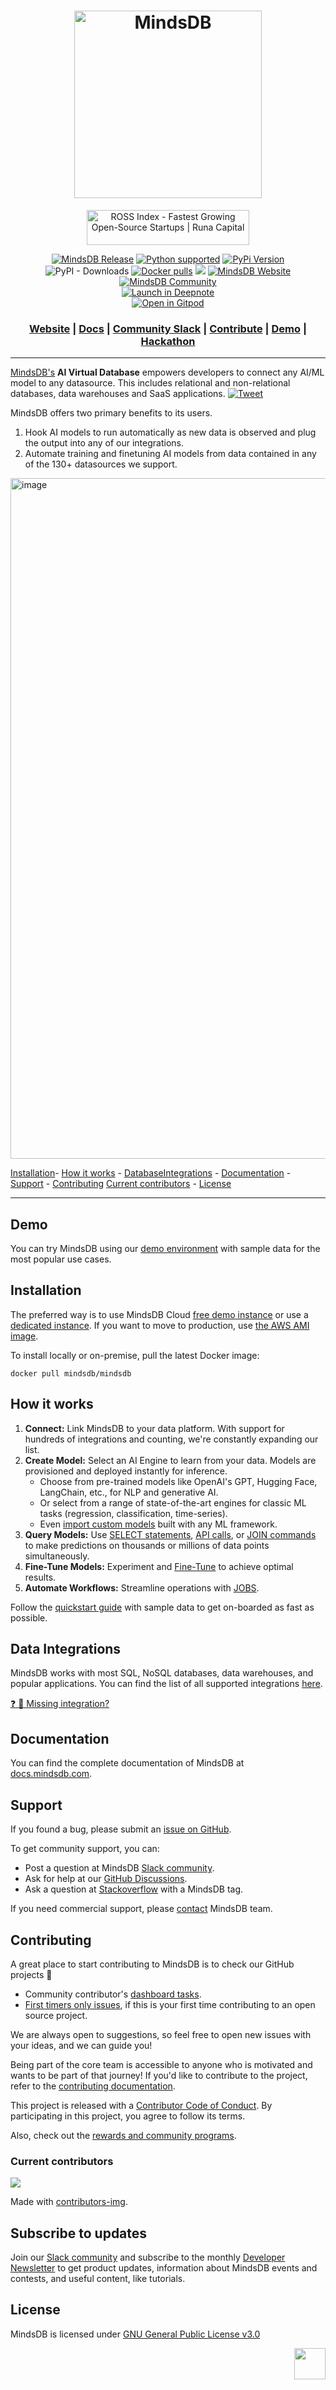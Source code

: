 <h1 align="center">
	<img width="300" src="https://github.com/mindsdb/mindsdb_native/blob/stable/assets/MindsDBColorPurp@3x.png?raw=true" alt="MindsDB">
	<br>
</h1>

<div align="center">

<a
     href="https://runacap.com/ross-index/annual-2022/"
     target="_blank"
     rel="noopener"
/>
    <img
        style="width: 260px; height: 56px"
        src="https://runacap.com/wp-content/uploads/2023/02/Annual_ROSS_badge_white_2022.svg"
        alt="ROSS Index - Fastest Growing Open-Source Startups | Runa Capital"
        width="260"
        height="56"
    />
</a>

<p>
	<a href="https://github.com/mindsdb/mindsdb/actions"><img src="https://github.com/mindsdb/mindsdb/actions/workflows/release.yml/badge.svg" alt="MindsDB Release"></a>
	<a href="https://www.python.org/downloads/" target="_blank"><img src="https://img.shields.io/badge/python-3.8.x%7C%203.9.x%7C%203.10.x%7C%203.11.x-brightgreen.svg" alt="Python supported"></a>
	<a href="https://pypi.org/project/MindsDB/" target="_blank"><img src="https://badge.fury.io/py/MindsDB.svg" alt="PyPi Version"></a>
	<br />
	<img alt="PyPI - Downloads" src="https://img.shields.io/pypi/dm/Mindsdb">  <a href="https://hub.docker.com/u/mindsdb" target="_blank"><img src="https://img.shields.io/docker/pulls/mindsdb/mindsdb" alt="Docker pulls"></a>
	<a href="https://ossrank.com/p/630"><img src="https://shields.io/endpoint?url=https://ossrank.com/shield/630"></a>
	<a href="https://www.mindsdb.com/"><img src="https://img.shields.io/website?url=https%3A%2F%2Fwww.mindsdb.com%2F" alt="MindsDB Website"></a>
	<a href="https://mindsdb.com/joincommunity" target="_blank"><img src="https://img.shields.io/badge/slack-@mindsdbcommunity-brightgreen.svg?logo=slack " alt="MindsDB Community"></a>
	<br />
	<a href="https://deepnote.com/project/Machine-Learning-With-SQL-8GDF7bc7SzKlhBLorqoIcw/%2Fmindsdb_demo.ipynb" target="_blank"><img src="https://deepnote.com/buttons/launch-in-deepnote-white.svg" alt="Launch in Deepnote"></a>
	<br />
	<a href="https://gitpod.io/#https://github.com/mindsdb/mindsdb" target="_blank"><img src="https://gitpod.io/button/open-in-gitpod.svg" alt="Open in Gitpod"></a>
</p>

<h3 align="center">
	<a href="https://www.mindsdb.com?utm_medium=community&utm_source=github&utm_campaign=mindsdb%20repo">Website</a>
	<span> | </span>
	<a href="https://docs.mindsdb.com?utm_medium=community&utm_source=github&utm_campaign=mindsdb%20repo">Docs</a>
	<span> | </span>
	<a href="https://mindsdb.com/joincommunity">Community Slack</a>
	<span> | </span>
	<a href="https://github.com/mindsdb/mindsdb/projects?type=classic">Contribute</a>
	<span> | </span>
	<a href="https://cloud.mindsdb.com?utm_medium=community&utm_source=github&utm_campaign=mindsdb%20repo">Demo</a>
	<span> | </span>
	<a href="https://mindsdb.com/hackerminds-ai-app-challenge">Hackathon</a>
</h3>

</div>

----------------------------------------

[MindsDB's](https://mindsdb.com?utm_medium=community&utm_source=github&utm_campaign=mindsdb%20repo) **AI Virtual Database** empowers developers to connect any AI/ML model to any datasource. This includes relational and non-relational databases, data warehouses and SaaS applications.
 [![Tweet](https://img.shields.io/twitter/url/http/shields.io.svg?style=social)](https://twitter.com/intent/tweet?text=Build%20AI-Centered%20Applications%20&url=https://www.mindsdb.com&via=mindsdb&hashtags=ai,ml,nlp,machine_learning,neural_networks,databases,gpt3)

MindsDB offers two primary benefits to its users. 
1. Hook AI models to run automatically as new data is observed and plug the output into any of our integrations. 
2. Automate training and finetuning AI models from data contained in any of the 130+ datasources we support.
  
<img width="1089" alt="image" src="https://github.com/mindsdb/mindsdb/assets/5898506/5451fe7e-a854-4c53-b34b-769b6c7c9863">

[Installation](#Installation)- [How it works](#Howitworks) - [DatabaseIntegrations](#DatabaseIntegrations) - [Documentation](#Documentation) - [Support](#Support) - [Contributing](#Contributing)
[Current contributors](#Currentcontributors) - [License](#License)

----------------------------------------


## Demo

You can try MindsDB using our [demo environment](https://cloud.mindsdb.com/?utm_medium=community&utm_source=github&utm_campaign=mindsdb%20repo) with sample data for the most popular use cases.

## Installation <a name="Installation"></a>

The preferred way is to use MindsDB Cloud [free demo instance](https://cloud.mindsdb.com/home) or use a [dedicated instance](https://cloud.mindsdb.com/home). If you want to move to production, use [the AWS AMI image](https://aws.amazon.com/marketplace/seller-profile?id=03a65520-86ca-4ab8-a394-c11eb54573a9).

To install locally or on-premise, pull the latest Docker image:

```
docker pull mindsdb/mindsdb
```

## How it works <a name="How it works"></a>

1. **Connect:** Link MindsDB to your data platform. With support for hundreds of integrations and counting, we're constantly expanding our list.
2. **Create Model:** Select an AI Engine to learn from your data. Models are provisioned and deployed instantly for inference.
    - Choose from pre-trained models like OpenAI's GPT, Hugging Face, LangChain, etc., for NLP and generative AI.
    - Or select from a range of state-of-the-art engines for classic ML tasks (regression, classification, time-series).
    - Even [import custom models](https://docs.mindsdb.com/custom-model/byom) built with any ML framework.
3. **Query Models:** Use [SELECT statements](https://docs.mindsdb.com/sql/api/select), [API calls](https://docs.mindsdb.com/rest/usage), or [JOIN commands](https://docs.mindsdb.com/sql/api/join) to make predictions on thousands or millions of data points simultaneously.
4. **Fine-Tune Models:** Experiment and [Fine-Tune](https://docs.mindsdb.com/sql/api/finetune) to achieve optimal results.
5. **Automate Workflows:** Streamline operations with [JOBS](https://docs.mindsdb.com/sql/create/jobs).

Follow the [quickstart guide](https://docs.mindsdb.com/quickstart?utm_medium=community&utm_source=github&utm_campaign=mindsdb%20repo) with sample data to get on-boarded as fast as possible.


## Data Integrations <a name="DatabaseIntegrations"></a>

MindsDB works with most SQL, NoSQL databases, data warehouses, and popular applications. You can find the list of all supported integrations [here](https://docs.mindsdb.com/data-integrations/all-data-integrations).


[:question: :wave: Missing integration?](https://github.com/mindsdb/mindsdb/issues/new?assignees=&labels=&template=feature-mindsdb-request.yaml)


## Documentation <a name="Documentation"></a>

You can find the complete documentation of MindsDB at [docs.mindsdb.com](https://docs.mindsdb.com?utm_medium=community&utm_source=github&utm_campaign=mindsdb%20repo).

## Support <a name="Support"></a>

If you found a bug, please submit an [issue on GitHub](https://github.com/mindsdb/mindsdb/issues/new/choose).

To get community support, you can:

* Post a question at MindsDB [Slack community](https://mindsdb.com/joincommunity).
* Ask for help at our [GitHub Discussions](https://github.com/mindsdb/mindsdb/discussions).
* Ask a question at [Stackoverflow](https://stackoverflow.com/questions/tagged/mindsdb) with a MindsDB tag.

If you need commercial support, please [contact](https://mindsdb.com/contact/?utm_medium=community&utm_source=github&utm_campaign=mindsdb%20repo) MindsDB team.

## Contributing <a name="Contributing"></a>

A great place to start contributing to MindsDB is to check our GitHub projects :checkered_flag:

* Community contributor's [dashboard tasks](https://github.com/mindsdb/mindsdb/projects/8).
* [First timers only issues](https://github.com/mindsdb/mindsdb/issues?q=is%3Aissue+is%3Aopen+label%3Afirst-timers-only), if this is your first time contributing to an open source project.

We are always open to suggestions, so feel free to open new issues with your ideas, and we can guide you!

Being part of the core team is accessible to anyone who is motivated and wants to be part of that journey!
If you'd like to contribute to the project, refer to the [contributing documentation](https://docs.mindsdb.com/contribute/?utm_medium=community&utm_source=github&utm_campaign=mindsdb%20repo).

This project is released with a [Contributor Code of Conduct](https://github.com/mindsdb/mindsdb/blob/stable/CODE_OF_CONDUCT.md). By participating in this project, you agree to follow its terms.

Also, check out the [rewards and community programs](https://mindsdb.com/community?utm_medium=community&utm_source=github&utm_campaign=mindsdb%20repo).


### Current contributors <a name="Current contributors"></a>

<a href="https://github.com/mindsdb/mindsdb/graphs/contributors">
  <img src="https://contributors-img.web.app/image?repo=mindsdb/mindsdb" />
</a>

Made with [contributors-img](https://contributors-img.web.app).

## Subscribe to updates

Join our [Slack community](https://mindsdb.com/joincommunity) and subscribe to the monthly [Developer Newsletter](https://mindsdb.com/newsletter/?utm_medium=community&utm_source=github&utm_campaign=mindsdb%20repo) to get product updates, information about MindsDB events and contests, and useful content, like tutorials.


## License <a name="License"></a>

MindsDB is licensed under [GNU General Public License v3.0](https://github.com/mindsdb/mindsdb/blob/master/LICENSE)

<p align="right"><a href="#top"><img src="https://cdn-icons-png.flaticon.com/512/892/892692.png" height="50px"></a></p>
